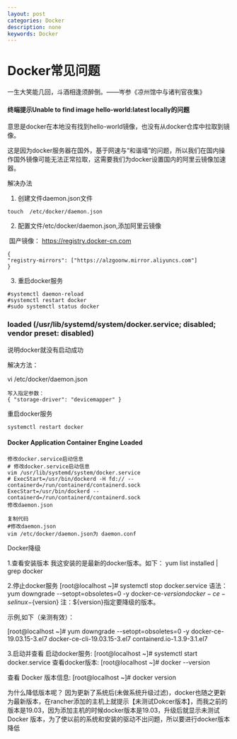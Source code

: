 ```yaml
---
layout: post
categories: Docker
description: none
keywords: Docker
---
```

# Docker常见问题

一生大笑能几回，斗酒相逢须醉倒。——岑参《凉州馆中与诸判官夜集》

#### 终端提示Unable to find image hello-world:latest locally的问题

意思是docker在本地没有找到hello-world镜像，也没有从docker仓库中拉取到镜像。

这是因为docker服务器在国外，基于网速与“和谐墙”的问题，所以我们在国内操作国外镜像可能无法正常拉取，这需要我们为docker设置国内的阿里云镜像加速器。

解决办法
1. 创建文件daemon.json文件

  ```
  touch  /etc/docker/daemon.json
  ```

2. 配置文件/etc/docker/daemon.json,添加阿里云镜像

​       国产镜像： https://registry.docker-cn.com

  ```
  { 
  "registry-mirrors": ["https://alzgoonw.mirror.aliyuncs.com"] 
  }
  ```

3. 重启docker服务

  ```
  #systemctl daemon-reload
  #systemctl restart docker
  #sudo systemctl status docker
  ```

### loaded (/usr/lib/systemd/system/docker.service; disabled; vendor preset: disabled)

说明docker就没有启动成功

解决方法：

vi /etc/docker/daemon.json

```
写入指定参数：
{ "storage-driver": "devicemapper" }
```

重启docker服务

```
systemctl restart docker
```

#### Docker Application Container Engine Loaded

```
修改docker.service启动信息
# 修改docker.service启动信息
vim /usr/lib/systemd/system/docker.service
# ExecStart=/usr/bin/dockerd -H fd:// --containerd=/run/containerd/containerd.sock
ExecStart=/usr/bin/dockerd --containerd=/run/containerd/containerd.sock
修改daemon.json
 
复制代码
#修改daemon.json
vim /etc/docker/daemon.json为 daemon.conf
```

Docker降级

1.查看安装版本
我这安装的是最新的docker版本。如下：
yum list installed | grep docker


2.停止docker服务
[root@localhost ~]# systemctl stop docker.service
语法：yum downgrade --setopt=obsoletes=0 -y docker-ce-${version} docker-ce-selinux-${version}
注：${version}指定要降级的版本。

示例,如下（亲测有效）：

[root@localhost ~]# yum downgrade --setopt=obsoletes=0 -y docker-ce-19.03.15-3.el7 docker-ce-cli-19.03.15-3.el7 containerd.io-1.3.9-3.1.el7



3.启动并查看
启动docker服务:
[root@localhost ~]# systemctl start docker.service
查看docker版本:
[root@localhost ~]# docker --version

查看 Docker 版本信息:
[root@localhost ~]# docker version


为什么降低版本呢？
因为更新了系统后(未做系统升级过滤)，docker也随之更新为最新版本，在rancher添加的主机上就提示【未测试Dokcer版本】，而我之前的版本是19.03，因为添加主机的时候docker版本是19.03，升级后就显示未测试Docker 版本，为了使以前的系统和安装的驱动不出问题，所以要进行docker版本降低